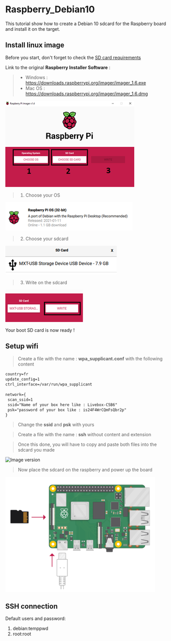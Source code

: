 # Raspberry_Debian10
This tutorial show how to create a Debian 10 sdcard for the Raspberry board and install it on the target.

## Install linux image

Before you start, don't forget to check the
[SD card requirements](https://www.raspberrypi.org/documentation/installation/sd-cards.md)

Link to the original **Raspberry Installer Software** :

> - Windows : https://downloads.raspberrypi.org/imager/imager_1.6.exe
> - Mac OS : https://downloads.raspberrypi.org/imager/imager_1.6.dmg


![Raspberry Installer Software](../Specs_and_Design/images/pi_installer.PNG)

>1. Choose your OS

![Image version](../Specs_and_Design/images//version_rasp.png)

>2. Choose your sdcard

![Image version](../Specs_and_Design/images/sdcard.png)

>3. Write on the sdcard

![Image version](../Specs_and_Design/images/write.png)

Your boot SD card is now ready !

## Setup wifi

> Create a file with the name : **wpa_supplicant.conf** with the following content

```
country=fr
update_config=1
ctrl_interface=/var/run/wpa_supplicant

network={
 scan_ssid=1
 ssid="Name of your box here like : Livebox-C5B6"
 psk="password of your box like : is24F4WrCQmFsQbr2p"
}
```
> Change the **ssid** and **psk** with yours

> Create a file with the name : **ssh** without content and extension

> Once this done, you will have to copy and paste both files into the sdcard you made

![Image version](../Specs_and_Design/images/images/boot.png)

> Now place the sdcard on the raspberry and power up the board

![Image version](../Specs_and_Design/images/sdcard_place.png)

## SSH connection

Default users and password:

1. debian:temppwd
1. root:root
